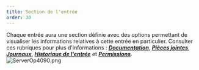 ```yaml
---
title: Section de l'entrée
order: 30
---
```

Chaque entrée aura une section définie avec des options permettant de visualiser les informations relatives à cette entrée en particulier. Consulter ces rubriques pour plus d'informations : [***Documentation***](/fr/server/web-interface/vault/entries/entry-section/documentation/), [***Pièces jointes***](/fr/server/web-interface/vault/entries/entry-section/attachments/), [***Journaux***](/fr/server/web-interface/vault/entries/entry-section/logs/),  [***Historique de l'entrée***](/fr/server/web-interface/vault/entries/entry-section/entry-history/) et  [***Permissions***](/fr/server/web-interface/vault/entries/entry-section/permissions/).  
![ServerOp4090.png](/img/fr/server/ServerOp4090.png) 

